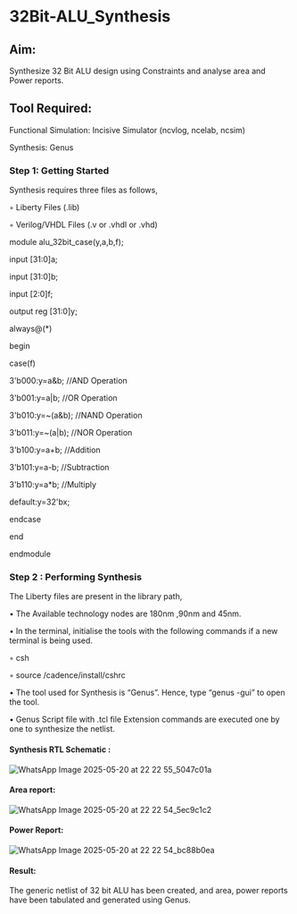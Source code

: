 # 32Bit-ALU_Synthesis

## Aim:

Synthesize 32 Bit ALU design using Constraints and analyse area and Power reports.

## Tool Required:

Functional Simulation: Incisive Simulator (ncvlog, ncelab, ncsim)

Synthesis: Genus

### Step 1: Getting Started

Synthesis requires three files as follows,

◦ Liberty Files (.lib)

◦ Verilog/VHDL Files (.v or .vhdl or .vhd)

module alu_32bit_case(y,a,b,f);

input [31:0]a;

input [31:0]b;

input [2:0]f;

output reg [31:0]y;

always@(*)

begin

case(f)

3'b000:y=a&b; //AND Operation

3'b001:y=a|b; //OR Operation

3'b010:y=~(a&b); //NAND Operation

3'b011:y=~(a|b); //NOR Operation

3'b100:y=a+b; //Addition

3'b101:y=a-b; //Subtraction

3'b110:y=a*b; //Multiply

default:y=32'bx;

endcase

end

endmodule

### Step 2 : Performing Synthesis

The Liberty files are present in the library path,

• The Available technology nodes are 180nm ,90nm and 45nm.

• In the terminal, initialise the tools with the following commands if a new terminal is being
used.

◦ csh

◦ source /cadence/install/cshrc

• The tool used for Synthesis is “Genus”. Hence, type “genus -gui” to open the tool.

• Genus Script file with .tcl file Extension commands are executed one by one to synthesize the netlist.

#### Synthesis RTL Schematic :
![WhatsApp Image 2025-05-20 at 22 22 55_5047c01a](https://github.com/user-attachments/assets/f8307a73-5b1b-40c6-843d-3241eab70f27)


#### Area report:
![WhatsApp Image 2025-05-20 at 22 22 54_5ec9c1c2](https://github.com/user-attachments/assets/1513be81-2414-4a98-bb63-8a4aa286d04c)

#### Power Report:
![WhatsApp Image 2025-05-20 at 22 22 54_bc88b0ea](https://github.com/user-attachments/assets/d394d862-7d15-4413-8854-592bef828034)


#### Result: 

The generic netlist of 32 bit ALU  has been created, and area, power reports have been tabulated and generated using Genus.
